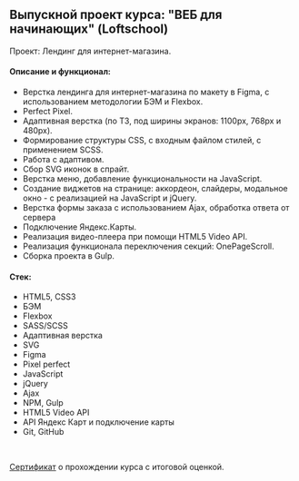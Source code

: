 ## Выпускной проект курса: "ВЕБ для начинающих" (Loftschool)

Проект: Лендинг для интернет-магазина.

#### Описание и функционал:

- Верстка лендинга для интернет-магазина по макету в Figma, с использованием методологии БЭМ и Flexbox.
- Perfect Pixel.
- Адаптивная верстка (по ТЗ, под ширины экранов: 1100px, 768px и 480px).
- Формирование структуры CSS, с входным файлом стилей, с применением SCSS.
- Работа с адаптивом.
- Сбор SVG иконок в спрайт.
- Верстка меню, добавление функциональности на JavaScript.
- Создание виджетов на странице: аккордеон, слайдеры, модальное окно - с реализацией на JavaScript и jQuery.
- Верстка формы заказа с использованием Ajax, обработка ответа от сервера
- Подключение Яндекс.Карты.
- Реализация видео-плеера при помощи HTML5 Video API.
- Реализация функционала переключения секций: OnePageScroll.
- Сборка проекта в Gulp.

#### Стек:
- HTML5, CSS3
- БЭМ
- Flexbox
- SASS/SCSS
- Адаптивная верстка
- SVG
- Figma
- Pixel perfect
- JavaScript
- jQuery
- Ajax
- NPM, Gulp
- HTML5 Video API
- API Яндекс Карт и подключение карты
- Git, GitHub

<br>
<p><a href="https://loftschool.com/diploma/EA1654169999/ru/pdf">Сертификат</a> о прохождении курса с итоговой оценкой.</p>
